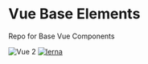 # Vue Base Elements
Repo for Base Vue Components

![Vue 2](https://img.shields.io/badge/vue-2.x-brightgreen.svg)
[![lerna](https://img.shields.io/badge/maintained%20with-lerna-cc00ff.svg)](https://lernajs.io/)
